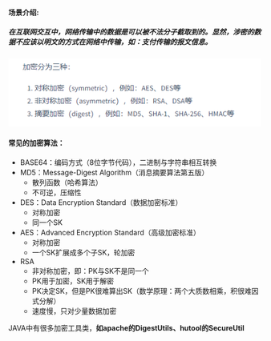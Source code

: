 #### 场景介绍:
##### 在互联网交互中，网络传输中的数据是可以被不法分子截取到的。显然，涉密的数据不应该以明文的方式在网络中传输，如：支付传输的报文信息。



![image-20220725115314814](images/image-20220725115314814.png)			

#### 常见的加密算法：
- BASE64：编码方式（8位字节代码），二进制与字符串相互转换 
- MD5：Message-Digest Algorithm（消息摘要算法第五版）
    - 散列函数（哈希算法）
    - 不可逆，压缩性
- DES：Data Encryption Standard（数据加密标准）
    - 对称加密 
    - 同一个SK
- AES：Advanced Encryption Standard（高级加密标准）
    - 对称加密 
    - 一个SK扩展成多个子SK，轮加密
- RSA
    - 非对称加密，即：PK与SK不是同一个 
    - PK用于加密，SK用于解密
    - PK决定SK，但是PK很难算出SK（数学原理：两个大质数相乘，积很难因式分解）
    - 速度慢，只对少量数据加密

​	JAVA中有很多加密工具类，**如apache的DigestUtils、hutool的SecureUtil**